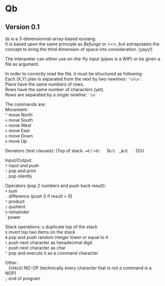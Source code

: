 # Qb
## Version 0.1
`Qb` is a 3-dimensionnal-array-based esolang.  
It is based upon the same principle as *Befunge* or *><>*, but extrapolates the concept to bring the third dimension of space into consideration. (yayy!)

The interpreter can either use on-the-fly input (pipes is a WIP) or be given a file as argument.

In order to correctly read the file, it must be structured as following:  
  Each (X,Y) plan is separated from the next by *two newlines*: `'\n\n'`.  
  Plans have the same numbers of rows.  
  Rows have the same number of characters (yet).  
  Rows are separated by a *single newline*: `'\n'`  

The commands are:  
Movement:  
   `^` move North  
   `v` move South  
   `<` move West  
   `>` move East  
   `x` move Down  
   `o` move Up  

Deviators (test clauses): (Top of stack: `=0` / `>0)  
  `|` N/S  
  `_` W/E  
  `.` D/U  

Input/Output:  
  `?` input and push  
  `!` pop and print  
  `,` pop silently  

Operators (pop 2 numbers and push back result):  
  `+` sum  
  `-` difference (push 0 if result < 0)  
  `*` product  
  `/` quotient  
  `%` remainder  
  ` power  

Stack operations:
  `&` duplicate top of the stack  
  `$` invert top two items on the stack  
  `#` pop and push random integer lower or equal to it  
  `\` push next character as hexadecimal digit  
  `'` push next character as char  
  `"` pop and execute it as a command character

Other:  
  ` ` (`SPACE`) NO-OP (technically every character that is not a command is a NOP)  
  `;` end of program  
